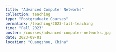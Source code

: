 ```yaml
---
title: "Advanced Computer Networks"
collection: teaching
type: "Postgraduate Courses"
permalink: /teaching/2023-fall-teaching
time: "Fall 2023"
poster: /courses/advanced-computer-networks.jpg
date: 2023-09-01
location: "Guangzhou, China"
---
```

